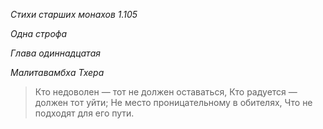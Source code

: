 *Стихи старших монахов 1\.105*

*Одна строфа*

*Глава одиннадцатая*

*Малитавамбха Тхера*

> Кто недоволен — тот не должен оставаться,
> Кто радуется — должен тот уйти;
> Не место проницательному в обителях,
> Что не подходят для его пути\.